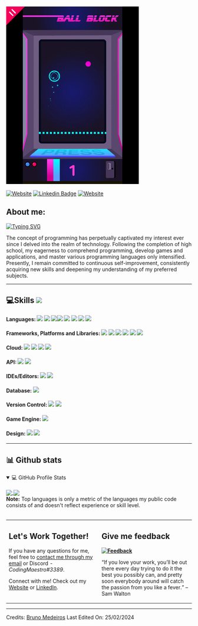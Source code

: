 ![teste](https://github.com/bruno-medeiros1/bruno-medeiros1/blob/main/bio.gif)

[![Website](https://img.shields.io/badge/-Website-000?style=flat-square&logo=homeassistantcommunitystore&logoColor=white&link=https://bruno-medeiros.design/)](bruno-medeiros-portefolio.netlify.app)
[![Linkedin Badge](https://img.shields.io/badge/-LinkedIn-blue?style=flat-square&logo=Linkedin&logoColor=white&link=https://www.linkedin.com/in/bruno-medeiros-45b119199/)](https://www.linkedin.com/in/bruno-medeiros-45b119199/)
[![Website](https://img.shields.io/badge/-LeetCode-966e00?style=flat-square&logo=leetcode&logoColor=white&link=https://leetcode.com/bruno-medeiros1/)](https://leetcode.com/bruno-medeiros1/)

## About me:

[![Typing SVG](https://readme-typing-svg.herokuapp.com/?lines=Web+Developer;Software+Developer;Game+Developer;;Always%20learning%20new%20things)](https://git.io/typing-svg)

<p>The concept of programming has perpetually captivated my interest ever since I delved into the realm of technology. Following the completion of high school, my eagerness to comprehend programming, develop games and applications, and master various programming languages only intensified. Presently, I remain committed to continuous self-improvement, consistently acquiring new skills and deepening my understanding of my preferred subjects.
<p>

<hr>

## 💻Skills <img src = "https://media2.giphy.com/media/QssGEmpkyEOhBCb7e1/giphy.gif?cid=ecf05e47a0n3gi1bfqntqmob8g9aid1oyj2wr3ds3mg700bl&rid=giphy.gif" width = 32px>

#### Languages: <img src="https://img.shields.io/badge/c%23-%23239120.svg?style=for-the-badge&logo=c-sharp&logoColor=white"/> <img src="https://img.shields.io/badge/javascript-white?style=for-the-badge&logo=javascript"/> <img src="https://img.shields.io/badge/html5%20-%23E34F26.svg?&style=for-the-badge&logo=html5&logoColor=white"/><img src="https://img.shields.io/badge/css3-%231572B6.svg?style=for-the-badge&logo=css3&logoColor=white"/> <img src="https://img.shields.io/badge/jquery-grey?style=for-the-badge&logo=jquery" /> <img src="https://img.shields.io/badge/typescript-black?style=for-the-badge&logo=typescript"/> <img src="https://img.shields.io/badge/reactjs-blue?style=for-the-badge&logo=react"/> <img src="https://img.shields.io/badge/sql-purple?style=for-the-badge&logo=sql"/>

#### Frameworks, Platforms and Libraries: <img src="https://img.shields.io/badge/.NET-5C2D91?style=for-the-badge&logo=.net&logoColor=white"/> <img src="https://img.shields.io/badge/bootstrap-%23563D7C.svg?style=for-the-badge&logo=bootstrap&logoColor=white"/> <img src="https://img.shields.io/badge/node.js-6DA55F?style=for-the-badge&logo=node.js&logoColor=white"/> <img src="https://img.shields.io/badge/tailwindcss-navy?style=for-the-badge&logo=tailwindcss"/> <img src="https://img.shields.io/badge/azuredevops-orange?style=for-the-badge&logo=azuredevops"/> <img src="https://img.shields.io/badge/nextjs-507345?style=for-the-badge&logo=nextdotjs"/>

#### Cloud: <img src="https://img.shields.io/badge/azure-yellow?style=for-the-badge&logo=microsoftazure"/> <img src="https://img.shields.io/badge/azurefunctions-green?style=for-the-badge&logo=azurefunctions"/> <img src="https://img.shields.io/badge/azurepipelines-red?style=for-the-badge&logo=azurepipelines"/> <img src="https://img.shields.io/badge/netlify-75f8ff?style=for-the-badge&logo=netlify"/>

#### API: <img src="https://img.shields.io/badge/postman-fedcba?style=for-the-badge&logo=postman"/> <img src="https://img.shields.io/badge/swagger-2d402e?style=for-the-badge&logo=swagger"/>

#### IDEs/Editors: <img src="https://img.shields.io/badge/Visual%20Studio-5C2D91.svg?style=for-the-badge&logo=visual-studio&logoColor=white"/> <img src="https://img.shields.io/badge/Visual%20Studio%20Code-0078d7.svg?style=for-the-badge&logo=visual-studio-code&logoColor=white"/>

#### Database: <img src ="https://img.shields.io/badge/Microsoft%20SQL%20Sever-CC2927?style=for-the-badge&logo=microsoft%20sql%20server&logoColor=white"/>

#### Version Control: <img src="https://img.shields.io/badge/git%20-F05032.svg?&style=for-the-badge&logo=git&logoColor=white"/> <img src="https://img.shields.io/badge/github%20-%23121011.svg?&style=for-the-badge&logo=github&logoColor=white"/> 

#### Game Engine: <img src="https://img.shields.io/badge/unity-%23000000.svg?style=for-the-badge&logo=unity&logoColor=white"/>

#### Design: <img src="https://img.shields.io/badge/blender-%23F5792A.svg?style=for-the-badge&logo=blender&logoColor=white"/> <img src="https://img.shields.io/badge/adobe%20photoshop-%2331A8FF.svg?style=for-the-badge&logo=adobe%20photoshop&logoColor=white"/>

<hr>

## 📊 Github stats

<!-- https://github.com/anuraghazra/github-readme-stats -->
<details open> 
  <summary>💻 GitHub Profile Stats</summary>
  <br/>
  
  <a href="https://github.com/anuraghazra/github-readme-stats">
    <img height=200 align="center" src="https://github-readme-stats.vercel.app/api?username=bruno-medeiros1&rank_icon=github" />
  </a>
  <a href="https://github.com/anuraghazra/convoychat">
    <img height=200 align="center" src="https://github-readme-stats.vercel.app/api/top-langs?username=bruno-medeiros1&layout=compact&langs_count=8&card_width=320" />
  </a>
  
  <br/>
  <b>Note:</b> Top languages is only a metric of the languages my public code consists of and doesn't reflect experience or skill level.
</details>


<!-- https://github.com/jamesgeorge007/github-activity-readme -->
<!--
<details>
  <summary>⚡My Recent GitHub Activity</summary>
  <br/>
  🎉Coming Soon
</details>
-->

<!-- https://github.com/ashutosh00710/github-readme-activity-graph -->

  <br/>
<table style="border: none">
  <tr>
  <td width="50%" valign="top">

## Let's Work Together!

If you have any questions for me, feel free to <a href="mailto:geral.brunomedeiros@gmail.com">contact me through my email</a> or Discord - *CodingMaestro#3389*.

Connect with me! Check out my <a href="https://bruno-medeiros-portefolio.netlify.app/">Website</a> or <a href="https://www.linkedin.com/in/bruno-medeiros-45b119199/">LinkedIn</a>.

  </td>
  <td width="50%" valign="top">

## Give me feedback

**<a href="#"><img alt="Feedback" src="https://img.shields.io/badge/Ask%20me-anything-1abc9c.svg"></a>**

“If you love your work, you’ll be out there every day trying to do it the best you possibly can, and pretty soon everybody around will catch the passion from you like a fever.”
– Sam Walton

  </td>
  </tr>
</table>

------
Credits: [Bruno Medeiros](https://github.com/bruno-medeiros1)
Last Edited On: 25/02/2024
